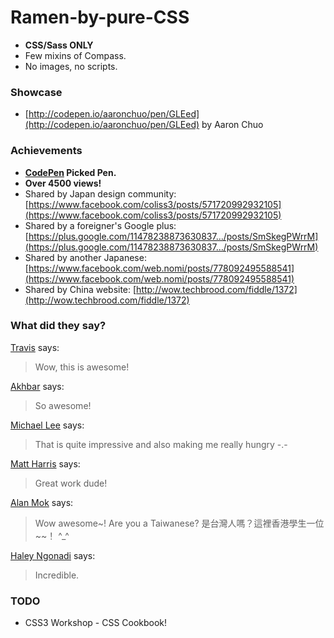 # Ramen-by-pure-CSS
- **CSS/Sass ONLY**
- Few mixins of Compass.
- No images, no scripts.

### Showcase
- [http://codepen.io/aaronchuo/pen/GLEed](http://codepen.io/aaronchuo/pen/GLEed) by Aaron Chuo

### Achievements
- **[CodePen](http://codepen.io/) Picked Pen.**
- **Over 4500 views!**
- Shared by Japan design community: [https://www.facebook.com/coliss3/posts/571720992932105](https://www.facebook.com/coliss3/posts/571720992932105)
- Shared by a foreigner's Google plus: [https://plus.google.com/11478238873630837…/posts/SmSkegPWrrM](https://plus.google.com/11478238873630837…/posts/SmSkegPWrrM)
- Shared by another Japanese: [https://www.facebook.com/web.nomi/posts/778092495588541](https://www.facebook.com/web.nomi/posts/778092495588541)
- Shared by China website: [http://wow.techbrood.com/fiddle/1372](http://wow.techbrood.com/fiddle/1372)

### What did they say?
[Travis](http://codepen.io/trhino) says:
> Wow, this is awesome!

[Akhbar](http://codepen.io/akhbar) says:
> So awesome!

[Michael Lee](http://codepen.io/michaellee) says:
> That is quite impressive and also making me really hungry -.-

[Matt Harris](http://codepen.io/matt-harris) says:
> Great work dude!

[Alan Mok](http://codepen.io/mok20123) says:
> Wow awesome~! Are you a Taiwanese? 是台灣人嗎？這裡香港學生一位~~！ ^_^

[Haley Ngonadi](http://codepen.io/halesenchanted) says:
> Incredible.

### TODO
- CSS3 Workshop - CSS Cookbook!
